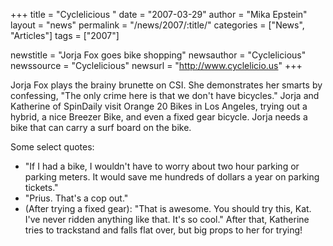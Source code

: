 +++
title = "Cyclelicious "
date = "2007-03-29"
author = "Mika Epstein"
layout = "news"
permalink = "/news/2007/:title/"
categories = ["News", "Articles"]
tags = ["2007"]

newstitle = "Jorja Fox goes bike shopping"
newsauthor = "Cyclelicious"
newssource = "Cyclelicious"
newsurl = "http://www.cyclelicio.us"
+++

Jorja Fox plays the brainy brunette on CSI. She demonstrates her smarts by confessing, "The only crime here is that we don't have bicycles." Jorja and Katherine of SpinDaily visit Orange 20 Bikes in Los Angeles, trying out a hybrid, a nice Breezer Bike, and even a fixed gear bicycle. Jorja needs a bike that can carry a surf board on the bike.

Some select quotes:  

* "If I had a bike, I wouldn't have to worry about two hour parking or parking meters. It would save me hundreds of dollars a year on parking tickets."  
* "Prius. That's a cop out."  
* (After trying a fixed gear): "That is awesome. You should try this, Kat. I've never ridden anything like that. It's so cool." After that, Katherine tries to trackstand and falls flat over, but big props to her for trying!
